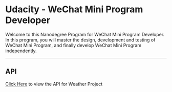 # Udacity - WeChat Mini Program Developer

Welcome to this Nanodegree Program for WeChat Mini Program Developer. In this program, you will master the design, development and testing of WeChat Mini Program, and finally develop WeChat Mini Program independently.

---

## API

[Click Here](https://github.com/wangzuowen/wechat-weather/blob/1-1/weather_api.md) to view the API for Weather Project